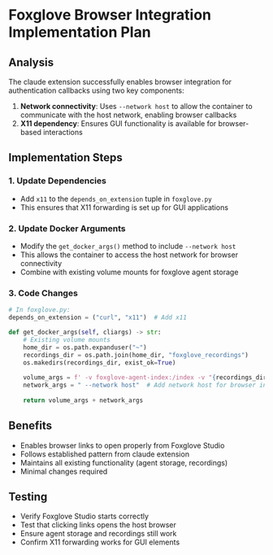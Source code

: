 # Foxglove Browser Integration Implementation Plan

## Analysis
The claude extension successfully enables browser integration for authentication callbacks using two key components:

1. **Network connectivity**: Uses `--network host` to allow the container to communicate with the host network, enabling browser callbacks
2. **X11 dependency**: Ensures GUI functionality is available for browser-based interactions

## Implementation Steps

### 1. Update Dependencies
- Add `x11` to the `depends_on_extension` tuple in `foxglove.py`
- This ensures that X11 forwarding is set up for GUI applications

### 2. Update Docker Arguments  
- Modify the `get_docker_args()` method to include `--network host`
- This allows the container to access the host network for browser connectivity
- Combine with existing volume mounts for foxglove agent storage

### 3. Code Changes
```python
# In foxglove.py:
depends_on_extension = ("curl", "x11")  # Add x11

def get_docker_args(self, cliargs) -> str:
    # Existing volume mounts
    home_dir = os.path.expanduser("~")
    recordings_dir = os.path.join(home_dir, "foxglove_recordings")
    os.makedirs(recordings_dir, exist_ok=True)
    
    volume_args = f' -v foxglove-agent-index:/index -v "{recordings_dir}:/storage"'
    network_args = " --network host"  # Add network host for browser integration
    
    return volume_args + network_args
```

## Benefits
- Enables browser links to open properly from Foxglove Studio
- Follows established pattern from claude extension
- Maintains all existing functionality (agent storage, recordings)
- Minimal changes required

## Testing
- Verify Foxglove Studio starts correctly
- Test that clicking links opens the host browser
- Ensure agent storage and recordings still work
- Confirm X11 forwarding works for GUI elements